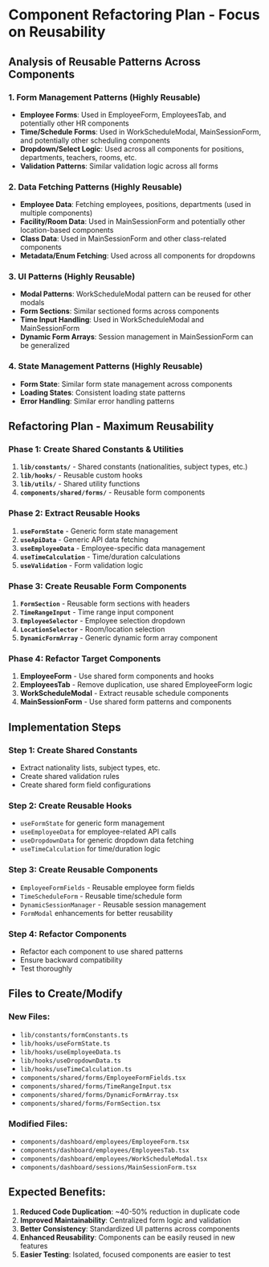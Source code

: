 # Component Refactoring Plan - Focus on Reusability

## Analysis of Reusable Patterns Across Components

### 1. **Form Management Patterns** (Highly Reusable)
- **Employee Forms**: Used in EmployeeForm, EmployeesTab, and potentially other HR components
- **Time/Schedule Forms**: Used in WorkScheduleModal, MainSessionForm, and potentially other scheduling components
- **Dropdown/Select Logic**: Used across all components for positions, departments, teachers, rooms, etc.
- **Validation Patterns**: Similar validation logic across all forms

### 2. **Data Fetching Patterns** (Highly Reusable)
- **Employee Data**: Fetching employees, positions, departments (used in multiple components)
- **Facility/Room Data**: Used in MainSessionForm and potentially other location-based components
- **Class Data**: Used in MainSessionForm and other class-related components
- **Metadata/Enum Fetching**: Used across all components for dropdowns

### 3. **UI Patterns** (Highly Reusable)
- **Modal Patterns**: WorkScheduleModal pattern can be reused for other modals
- **Form Sections**: Similar sectioned forms across components
- **Time Input Handling**: Used in WorkScheduleModal and MainSessionForm
- **Dynamic Form Arrays**: Session management in MainSessionForm can be generalized

### 4. **State Management Patterns** (Highly Reusable)
- **Form State**: Similar form state management across components
- **Loading States**: Consistent loading state patterns
- **Error Handling**: Similar error handling patterns

## Refactoring Plan - Maximum Reusability

### Phase 1: Create Shared Constants & Utilities
1. **`lib/constants/`** - Shared constants (nationalities, subject types, etc.)
2. **`lib/hooks/`** - Reusable custom hooks
3. **`lib/utils/`** - Shared utility functions
4. **`components/shared/forms/`** - Reusable form components

### Phase 2: Extract Reusable Hooks
1. **`useFormState`** - Generic form state management
2. **`useApiData`** - Generic API data fetching
3. **`useEmployeeData`** - Employee-specific data management
4. **`useTimeCalculation`** - Time/duration calculations
5. **`useValidation`** - Form validation logic

### Phase 3: Create Reusable Form Components
1. **`FormSection`** - Reusable form sections with headers
2. **`TimeRangeInput`** - Time range input component
3. **`EmployeeSelector`** - Employee selection dropdown
4. **`LocationSelector`** - Room/location selection
5. **`DynamicFormArray`** - Generic dynamic form array component

### Phase 4: Refactor Target Components
1. **EmployeeForm** - Use shared form components and hooks
2. **EmployeesTab** - Remove duplication, use shared EmployeeForm logic
3. **WorkScheduleModal** - Extract reusable schedule components
4. **MainSessionForm** - Use shared form patterns and components

## Implementation Steps

### Step 1: Create Shared Constants
- Extract nationality lists, subject types, etc.
- Create shared validation rules
- Create shared form field configurations

### Step 2: Create Reusable Hooks
- `useFormState` for generic form management
- `useEmployeeData` for employee-related API calls
- `useDropdownData` for generic dropdown data fetching
- `useTimeCalculation` for time/duration logic

### Step 3: Create Reusable Components
- `EmployeeFormFields` - Reusable employee form fields
- `TimeScheduleForm` - Reusable time/schedule form
- `DynamicSessionManager` - Reusable session management
- `FormModal` enhancements for better reusability

### Step 4: Refactor Components
- Refactor each component to use shared patterns
- Ensure backward compatibility
- Test thoroughly

## Files to Create/Modify

### New Files:
- `lib/constants/formConstants.ts`
- `lib/hooks/useFormState.ts`
- `lib/hooks/useEmployeeData.ts`
- `lib/hooks/useDropdownData.ts`
- `lib/hooks/useTimeCalculation.ts`
- `components/shared/forms/EmployeeFormFields.tsx`
- `components/shared/forms/TimeRangeInput.tsx`
- `components/shared/forms/DynamicFormArray.tsx`
- `components/shared/forms/FormSection.tsx`

### Modified Files:
- `components/dashboard/employees/EmployeeForm.tsx`
- `components/dashboard/employees/EmployeesTab.tsx`
- `components/dashboard/employees/WorkScheduleModal.tsx`
- `components/dashboard/sessions/MainSessionForm.tsx`

## Expected Benefits:
1. **Reduced Code Duplication**: ~40-50% reduction in duplicate code
2. **Improved Maintainability**: Centralized form logic and validation
3. **Better Consistency**: Standardized UI patterns across components
4. **Enhanced Reusability**: Components can be easily reused in new features
5. **Easier Testing**: Isolated, focused components are easier to test
